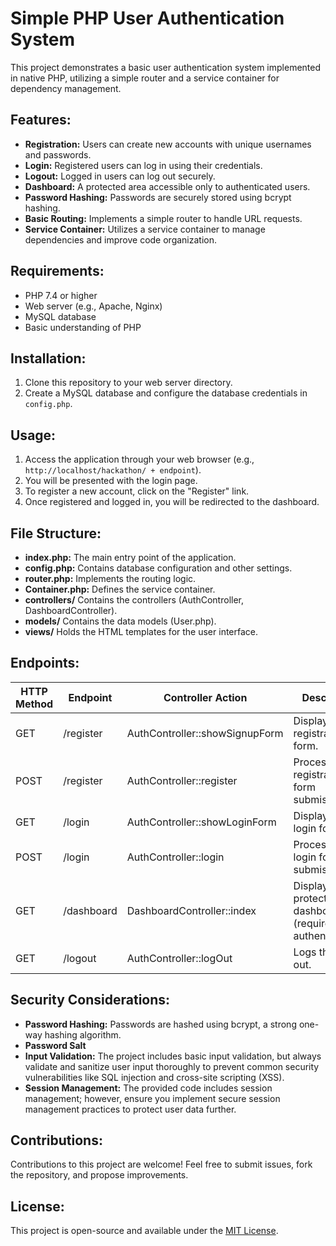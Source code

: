 # Simple PHP User Authentication System

This project demonstrates a basic user authentication system implemented in native PHP, utilizing a simple router and a service container for dependency management. 

## Features:

* **Registration:** Users can create new accounts with unique usernames and passwords.
* **Login:** Registered users can log in using their credentials.
* **Logout:** Logged in users can log out securely.
* **Dashboard:** A protected area accessible only to authenticated users.
* **Password Hashing:**  Passwords are securely stored using bcrypt hashing.
* **Basic Routing:** Implements a simple router to handle URL requests.
* **Service Container:** Utilizes a service container to manage dependencies and improve code organization.

## Requirements:

* PHP 7.4 or higher
* Web server (e.g., Apache, Nginx)
* MySQL database
* Basic understanding of PHP

## Installation:

1. Clone this repository to your web server directory.
2. Create a MySQL database and configure the database credentials in `config.php`.

## Usage:

1. Access the application through your web browser (e.g., `http://localhost/hackathon/ + endpoint`).
2. You will be presented with the login page.
3. To register a new account, click on the "Register" link.
4. Once registered and logged in, you will be redirected to the dashboard.

## File Structure:

* **index.php:**  The main entry point of the application.
* **config.php:**  Contains database configuration and other settings.
* **router.php:**  Implements the routing logic.
* **Container.php:** Defines the service container.
* **controllers/**  Contains the controllers (AuthController, DashboardController).
* **models/**  Contains the data models (User.php).
* **views/**  Holds the HTML templates for the user interface.

## Endpoints:

| HTTP Method | Endpoint | Controller Action | Description |
|---|---|---|---|
| GET | /register | AuthController::showSignupForm | Displays the registration form. |
| POST | /register | AuthController::register | Processes the registration form submission. |
| GET | /login | AuthController::showLoginForm | Displays the login form. |
| POST | /login | AuthController::login | Processes the login form submission. |
| GET | /dashboard | DashboardController::index | Displays the protected dashboard (requires authentication). |
| GET | /logout | AuthController::logOut | Logs the user out. |


## Security Considerations:

* **Password Hashing:** Passwords are hashed using bcrypt, a strong one-way hashing algorithm.
* **Password Salt**
* **Input Validation:**  The project includes basic input validation, but always validate and sanitize user input thoroughly to prevent common security vulnerabilities like SQL injection and cross-site scripting (XSS).
* **Session Management:**  The provided code includes session management; however, ensure you implement secure session management practices to protect user data further.

## Contributions:

Contributions to this project are welcome! Feel free to submit issues, fork the repository, and propose improvements.

## License:

This project is open-source and available under the [MIT License](LICENSE).
